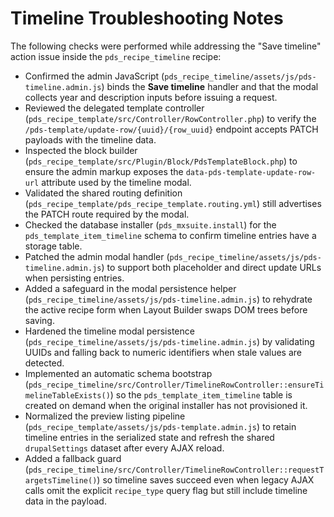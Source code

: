 # Timeline Troubleshooting Notes

The following checks were performed while addressing the "Save timeline" action issue inside the `pds_recipe_timeline` recipe:

- Confirmed the admin JavaScript (`pds_recipe_timeline/assets/js/pds-timeline.admin.js`) binds the **Save timeline** handler and that the modal collects year and description inputs before issuing a request.
- Reviewed the delegated template controller (`pds_recipe_template/src/Controller/RowController.php`) to verify the `/pds-template/update-row/{uuid}/{row_uuid}` endpoint accepts PATCH payloads with the timeline data.
- Inspected the block builder (`pds_recipe_template/src/Plugin/Block/PdsTemplateBlock.php`) to ensure the admin markup exposes the `data-pds-template-update-row-url` attribute used by the timeline modal.
- Validated the shared routing definition (`pds_recipe_template/pds_recipe_template.routing.yml`) still advertises the PATCH route required by the modal.
- Checked the database installer (`pds_mxsuite.install`) for the `pds_template_item_timeline` schema to confirm timeline entries have a storage table.
- Patched the admin modal handler (`pds_recipe_timeline/assets/js/pds-timeline.admin.js`) to support both placeholder and direct update URLs when persisting entries.
- Added a safeguard in the modal persistence helper (`pds_recipe_timeline/assets/js/pds-timeline.admin.js`) to rehydrate the active recipe form when Layout Builder swaps DOM trees before saving.
- Hardened the timeline modal persistence (`pds_recipe_timeline/assets/js/pds-timeline.admin.js`) by validating UUIDs and falling back to numeric identifiers when stale values are detected.
- Implemented an automatic schema bootstrap (`pds_recipe_timeline/src/Controller/TimelineRowController::ensureTimelineTableExists()`) so the `pds_template_item_timeline` table is created on demand when the original installer has not provisioned it.
- Normalized the preview listing pipeline (`pds_recipe_template/assets/js/pds-template.admin.js`) to retain timeline entries in the serialized state and refresh the shared `drupalSettings` dataset after every AJAX reload.
- Added a fallback guard (`pds_recipe_timeline/src/Controller/TimelineRowController::requestTargetsTimeline()`) so timeline saves succeed even when legacy AJAX calls omit the explicit `recipe_type` query flag but still include timeline data in the payload.
